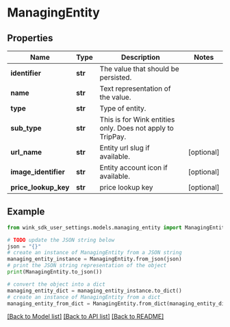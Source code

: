 # ManagingEntity


## Properties

Name | Type | Description | Notes
------------ | ------------- | ------------- | -------------
**identifier** | **str** | The value that should be persisted. | 
**name** | **str** | Text representation of the value. | 
**type** | **str** | Type of entity. | 
**sub_type** | **str** | This is for Wink entities only. Does not apply to TripPay. | 
**url_name** | **str** | Entity url slug if available. | [optional] 
**image_identifier** | **str** | Entity account icon if available. | [optional] 
**price_lookup_key** | **str** | price lookup key | [optional] 

## Example

```python
from wink_sdk_user_settings.models.managing_entity import ManagingEntity

# TODO update the JSON string below
json = "{}"
# create an instance of ManagingEntity from a JSON string
managing_entity_instance = ManagingEntity.from_json(json)
# print the JSON string representation of the object
print(ManagingEntity.to_json())

# convert the object into a dict
managing_entity_dict = managing_entity_instance.to_dict()
# create an instance of ManagingEntity from a dict
managing_entity_from_dict = ManagingEntity.from_dict(managing_entity_dict)
```
[[Back to Model list]](../README.md#documentation-for-models) [[Back to API list]](../README.md#documentation-for-api-endpoints) [[Back to README]](../README.md)


